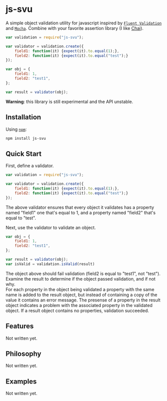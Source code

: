 js-svu
======

A simple object validation utility for javascript inspired by [`Fluent Validation`](http://fluentvalidation.codeplex.com/) 
and [`Mocha`](http://visionmedia.github.io/mocha/).  Combine with your favorite assertion library (I like [Chai](http://chaijs.com/)).

```js
var validation = require("js-svu");

var validator = validation.create({
    field1: function(it) {expect(it).to.equal(1);},
    field2: function(it) {expect(it).to.equal("test");}
});

var obj = {
    field1: 1,
    field2: "test1",
};

var result = validator(obj);
```

__Warning__: this library is still experimental and the API unstable.

## Installation

Using [`npm`](http://npmjs.org/):

```bash
npm install js-svu
```

## Quick Start

First, define a validator.

```js
var validation = require("js-svu");

var validator = validation.create({
    field1: function(it) {expect(it).to.equal(1);},
    field2: function(it) {expect(it).to.equal("test");}
});
```

The above validator ensures that every object it validates has a property 
named "field1" one that's equal to 1, and a property named "field2"
that's equal to "test".

Next, use the validator to validate an object.

```js
var obj = {
    field1: 1,
    field2: "test1",
};

var result = validator(obj);
var isValid = validation.isValid(result)
```

The object above should fail validation (field2 is equal to "test1", not "test").
Examine the result to determine if the object passed validation, and if not why.  
For each property in the object being validated a property with the same name
is added to the result object, but instead of containing a copy of the value
it contains an error message.  The presense of a property in the result object
indicates a problem with the associated property in the validated object.  If a
result object contains no properties, validation succeeded.


## Features

Not written yet.

## Philosophy

Not written yet.

## Examples

Not written yet.